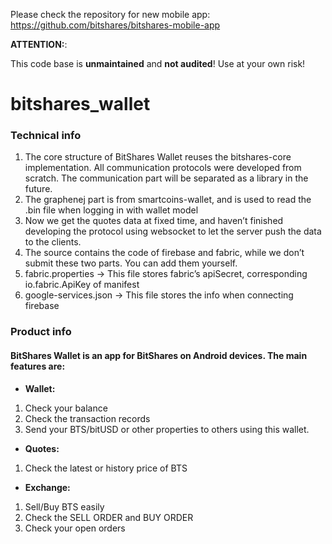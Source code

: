 Please check the repository for new mobile app: https://github.com/bitshares/bitshares-mobile-app

**ATTENTION:**:

This code base is **unmaintained** and **not audited**! Use at your own risk!

# bitshares_wallet

### Technical info 
1. The core structure of BitShares Wallet reuses the bitshares-core implementation. All communication protocols were developed from scratch. The communication part will be separated as a library in the future.
2. The graphenej part is from smartcoins-wallet, and is used to read the .bin file when logging in with wallet model
3. Now we get the quotes data at fixed time, and haven’t finished developing the protocol using websocket to let the server push the data to the clients.
4. The source contains the code of firebase and fabric, while we don’t submit these two parts. You can add them yourself.
5. fabric.properties -> This file stores fabric’s apiSecret, corresponding io.fabric.ApiKey of manifest
6. google-services.json -> This file stores the info when connecting firebase
 
 
### Product info
#### BitShares Wallet is an app for BitShares on Android devices. The main features are:
 
* **Wallet:**
1. Check your balance
2. Check the transaction records
3. Send your BTS/bitUSD or other properties to others using this wallet.
 
* **Quotes:**
 
1. Check the latest or history price of BTS
 
* **Exchange:**
 
1. Sell/Buy BTS easily
2. Check the SELL ORDER and BUY ORDER
3. Check your open orders
